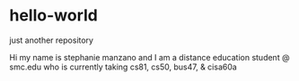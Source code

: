 # hello-world
just another repository

Hi my name is stephanie manzano and I am a distance education student @ smc.edu who is currently taking cs81, cs50, bus47, & cisa60a

